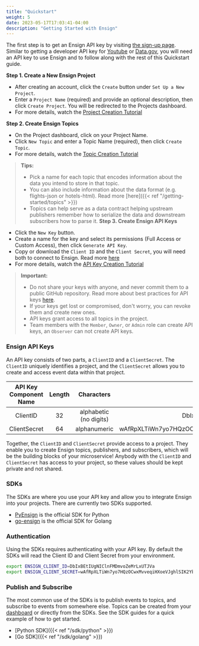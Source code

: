 ```yaml
---
title: "Quickstart"
weight: 5
date: 2023-05-17T17:03:41-04:00
description: "Getting Started with Ensign"
---
```


The first step is to get an Ensign API key by visiting [the sign-up page](https://rotational.app/register). Similar to getting a developer API key for [Youtube](https://developers.google.com/youtube/v3/getting-started) or [Data.gov](https://api.data.gov/docs/api-key/), you will need an API key to use Ensign and to follow along with the rest of this Quickstart guide.

**Step 1. Create a New Ensign Project**
- After creating an account, click the `Create` button under `Set Up a New Project`.
- Enter a `Project Name` (required) and provide an optional description, then click `Create Project`. You will be redirected to the Projects dashboard.
- For more details, watch the [Project Creation Tutorial](https://www.youtube.com/watch?v=VskNgAVMORQ)

**Step 2. Create Ensign Topics**
- On the Project dashboard, click on your Project Name.
- Click `New Topic` and enter a Topic Name (required), then click `Create Topic`. 
- For more details, watch the [Topic Creation Tutorial](https://www.youtube.com/watch?v=1XuVPl_Ki4U)
> **Tips:**
> - Pick a name for each topic that encodes information about the data you intend to store in that topic.
> - You can also include information about the data format (e.g. flights-json or hotels-html). Read more [here]({{< ref "/getting-started/topics" >}})
> - Topics can help serve as a data contract helping upstream publishers remember how to serialize the data and downstream subscribers how to parse it.
**Step 3. Create Ensign API Keys**
- Click the `New Key` button.
- Create a name for the key and select its permissions (Full Access or Custom Access), then click `Generate API Key`.
- Copy or download the `Client ID` and the `Client Secret`, you will need both to connect to Ensign. Read more [here](#ensign-api-keys) 
- For more details, watch the [API Key Creation Tutorial](https://www.youtube.com/watch?v=KMejrUIouMw)
> **Important:**
> - Do not share your keys with anyone, and never commit them to a public GitHub repository. Read more about best practices for API keys [here](#authentication).
> - If your keys get lost or compromised, don't worry, you can revoke them and create new ones.
> - API keys grant access to all topics in the project.
> - Team members with the `Member`, `Owner`, or `Admin` role can create API keys, an `Observer` can not create API keys.


<a name="ensign-keys"></a>
### Ensign API Keys

An API key consists of two parts, a `ClientID` and a `ClientSecret`. The `ClientID` uniquely identifies a project, and the `ClientSecret` allows you to create and access event data within that project.

| API Key Component Name | Length | Characters | Example |
|:------:|:------:|:------:|:------:|
| ClientID          | 32     | alphabetic (no digits) | DbIxBEtIUgNIClnFMDmvoZeMrLxUTJVa                                 |
| ClientSecret      | 64     | alphanumeric           | wAfRpXLTiWn7yo7HQzOCwxMvveqiHXoeVJghlSIK2YbMqOMCUiSVRVQOLT0ORrVS |


Together, the `ClientID` and `ClientSecret` provide access to a project. They enable you to create Ensign topics, publishers, and subscribers, which will be the building blocks of your microservice! Anybody with the `ClientID` and `ClientSecret` has access to your project, so these values should be kept private and not shared.

### SDKs

The SDKs are where you use your API key and allow you to integrate Ensign into your projects. There are currently two SDKs supported.

- [PyEnsign](https://github.com/rotationalio/pyensign) is the official SDK for Python
- [go-ensign](https://github.com/rotationalio/go-ensign) is the official SDK for Golang

### Authentication

Using the SDKs requires authenticating with your API key. By default the SDKs will read the Client ID and Client Secret from your environment.

```bash
export ENSIGN_CLIENT_ID=DbIxBEtIUgNIClnFMDmvoZeMrLxUTJVa
export ENSIGN_CLIENT_SECRET=wAfRpXLTiWn7yo7HQzOCwxMvveqiHXoeVJghlSIK2YbMqOMCUiSVRVQOLT0ORrVS
```

### Publish and Subscribe

The most common use of the SDKs is to publish events to topics, and subscribe to events from somewhere else. Topics can be created from your [dashboard](https://rotational.app) or directly from the SDKs. See the SDK guides for a quick example of how to get started.

- [Python SDK]({{< ref "/sdk/python" >}})
- [Go SDK]({{< ref "/sdk/golang" >}})
